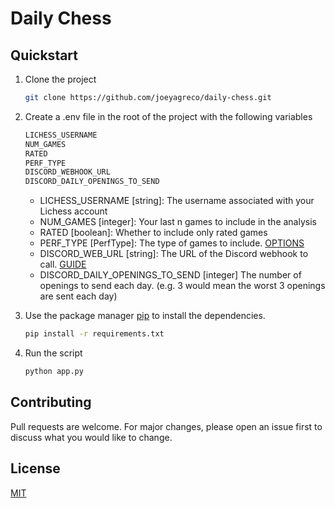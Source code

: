 # Daily Chess

## Quickstart

1. Clone the project
    ```bash
    git clone https://github.com/joeyagreco/daily-chess.git
    ```
2. Create a .env file in the root of the project with the following variables
    ```bash
    LICHESS_USERNAME
    NUM_GAMES
    RATED
    PERF_TYPE
    DISCORD_WEBHOOK_URL
    DISCORD_DAILY_OPENINGS_TO_SEND
    ```
    - LICHESS_USERNAME [string]: The username associated with your Lichess account
    - NUM_GAMES [integer]: Your last n games to include in the analysis
    - RATED [boolean]: Whether to include only rated games
    - PERF_TYPE [PerfType]: The type of games to include. [OPTIONS](https://github.com/joeyagreco/daily-chess/blob/main/enumeration/PerfType.py)
    - DISCORD_WEB_URL [string]: The URL of the Discord webhook to call. [GUIDE](https://hookdeck.com/webhooks/platforms/how-to-get-started-with-discord-webhooks#where-can-i-find-discord-webhooks)
    - DISCORD_DAILY_OPENINGS_TO_SEND [integer] The number of openings to send each day. (e.g. 3 would mean the worst 3 openings are sent each day)
3. Use the package manager [pip](https://pip.pypa.io/en/stable/) to install the dependencies.

    ```bash
    pip install -r requirements.txt
    ```
4. Run the script
    ```bash
    python app.py
    ``````


## Contributing

Pull requests are welcome. For major changes, please open an issue first to discuss what you would like to change.

## License

[MIT](https://choosealicense.com/licenses/mit/)

